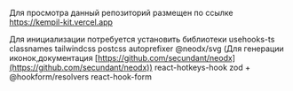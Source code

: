 Для просмотра данный репозиторий размещен по ссылке [https://kempil-kit.vercel.app
](https://kempil-kit.vercel.app/)


Для инициализации потребуется установить библиотеки 
usehooks-ts
classnames 
tailwindcss 
postcss 
autoprefixer 
@neodx/svg (Для генерации иконок,документация [https://github.com/secundant/neodx](https://github.com/secundant/neodx))
react-hotkeys-hook
zod + @hookform/resolvers
react-hook-form
